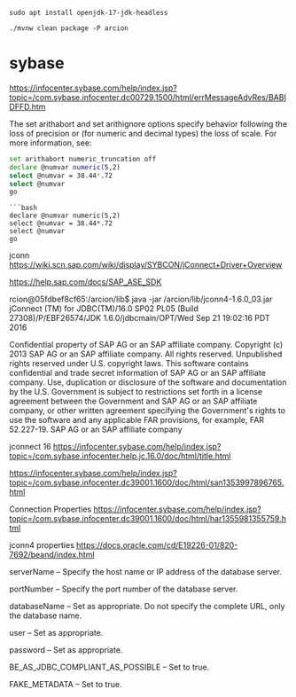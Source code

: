 
```
sudo apt install openjdk-17-jdk-headless
```

```
./mvnw clean package -P arcion
```


# sybase

https://infocenter.sybase.com/help/index.jsp?topic=/com.sybase.infocenter.dc00729.1500/html/errMessageAdvRes/BABIDFFD.htm

The set arithabort and set arithignore options specify behavior following the loss of precision or (for numeric and decimal types) the loss of scale. For more information, see:


```bash
set arithabort numeric_truncation off
declare @numvar numeric(5,2)
select @numvar = 38.44*.72
select @numvar
go
```

```
```bash
declare @numvar numeric(5,2)
select @numvar = 38.44*.72
select @numvar
go
```

jconn https://wiki.scn.sap.com/wiki/display/SYBCON/jConnect+Driver+Overview

https://help.sap.com/docs/SAP_ASE_SDK


rcion@05fdbef8cf65:/arcion/lib$ java -jar /arcion/lib/jconn4-1.6.0_03.jar
jConnect (TM) for JDBC(TM)/16.0 SP02 PL05 (Build 27308)/P/EBF26574/JDK 1.6.0/jdbcmain/OPT/Wed Sep 21 19:02:16 PDT 2016

Confidential property of SAP AG or an SAP affiliate company.
Copyright (c) 2013
SAP AG or an SAP affiliate company.  All rights reserved.
Unpublished rights reserved under U.S. copyright laws.
This software contains confidential and trade secret information of SAP AG or
an SAP affiliate company.   Use, duplication or disclosure of the software and
documentation by the  U.S.  Government  is  subject  to  restrictions set forth in
a license agreement  between  the  Government  and SAP AG or an SAP affiliate
company,  or  other  written agreement  specifying  the  Government's rights to
use the software and any applicable FAR provisions, for example, FAR 52.227-19.
SAP AG or an SAP affiliate company


jconnect 16
https://infocenter.sybase.com/help/index.jsp?topic=/com.sybase.infocenter.help.jc.16.0/doc/html/title.html


https://infocenter.sybase.com/help/index.jsp?topic=/com.sybase.infocenter.dc39001.1600/doc/html/san1353997896765.html

Connection Properties
https://infocenter.sybase.com/help/index.jsp?topic=/com.sybase.infocenter.dc39001.1600/doc/html/har1355981355759.html

jconn4 properties
https://docs.oracle.com/cd/E19226-01/820-7692/beand/index.html


serverName – Specify the host name or IP address of the database server.

portNumber – Specify the port number of the database server.

databaseName – Set as appropriate. Do not specify the complete URL, only the database name.

user – Set as appropriate.

password – Set as appropriate.

BE_AS_JDBC_COMPLIANT_AS_POSSIBLE – Set to true.

FAKE_METADATA – Set to true.

